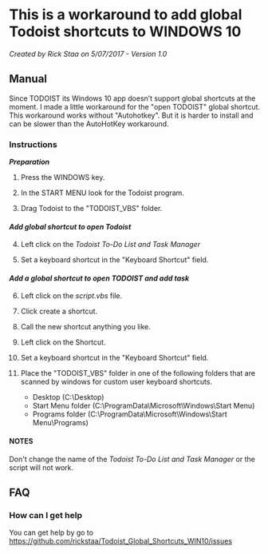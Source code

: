 # This is a workaround to add global Todoist shortcuts to WINDOWS 10

_Created by Rick Staa on 5/07/2017 - Version 1.0_

## Manual

Since TODOIST its Windows 10 app doesn’t support global shortcuts at the moment. I made a little workaround for the "open TODOIST" global shortcut.
This workaround works without "Autohotkey". But it is harder to install and can be slower than the AutoHotKey workaround.

### Instructions

**_Preparation_**
1.  Press the WINDOWS key.

2.  In the START MENU look for the Todoist program.

3.  Drag Todoist to the "TODOIST_VBS" folder.

#### _Add global shortcut to open Todoist_

4.  Left click on the _Todoist To-Do List and Task Manager_

5.  Set a keyboard shortcut in the "Keyboard Shortcut" field.

#### _Add a global shortcut to open TODOIST and add task_

6.  Left click on the _script.vbs_ file.

7.  Click create a shortcut.

8.  Call the new shortcut anything you like.

9.  Left click on the Shortcut.

10. Set a keyboard shortcut in the "Keyboard Shortcut" field.

11. Place the "TODOIST_VBS" folder in one of the following folders that are scanned by windows for custom user keyboard shortcuts.

    -   Desktop (C:\\Desktop)
    -   Start Menu folder (C:\\ProgramData\\Microsoft\\Windows\\Start Menu)
    -   Programs folder (C:\\ProgramData\\Microsoft\\Windows\\Start Menu\\Programs)

#### NOTES

Don't change the name of the _Todoist To-Do List and Task Manager_ or the script will not work.

## FAQ

### How can I get help

You can get help by go to <https://github.com/rickstaa/Todoist_Global_Shortcuts_WIN10/issues>
